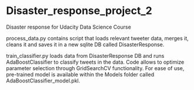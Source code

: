 # Disaster_response_project_2
Disaster response for Udacity Data Science Course

process_data.py contains script that loads relevant tweeter data, merges it, cleans it and saves it in a new sqlite DB called DisasterResponse.

train_classifier.py loads data from DisasterResponse DB and runs AdaBoostClassifier to classify tweets in the data. Code allows to optimize parameter selection through GridSearchCV functionality. For ease of use, pre-trained model is available within the Models folder called AdaBoostClassifier_model.pkl.

